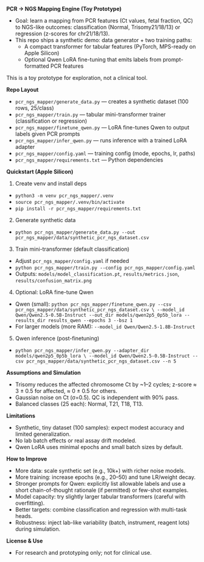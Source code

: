 **PCR → NGS Mapping Engine (Toy Prototype)**

- Goal: learn a mapping from PCR features (Ct values, fetal fraction, QC) to NGS-like outcomes: classification (Normal, Trisomy21/18/13) or regression (z-scores for chr21/18/13).
- This repo ships a synthetic demo: data generator + two training paths:
  - A compact transformer for tabular features (PyTorch, MPS-ready on Apple Silicon)
  - Optional Qwen LoRA fine-tuning that emits labels from prompt-formatted PCR features

This is a toy prototype for exploration, not a clinical tool.

**Repo Layout**
- `pcr_ngs_mapper/generate_data.py` — creates a synthetic dataset (100 rows, 25/class)
- `pcr_ngs_mapper/train.py` — tabular mini-transformer trainer (classification or regression)
- `pcr_ngs_mapper/finetune_qwen.py` — LoRA fine-tunes Qwen to output labels given PCR prompts
- `pcr_ngs_mapper/infer_qwen.py` — runs inference with a trained LoRA adapter
- `pcr_ngs_mapper/config.yaml` — training config (mode, epochs, lr, paths)
- `pcr_ngs_mapper/requirements.txt` — Python dependencies

**Quickstart (Apple Silicon)**
1) Create venv and install deps
- `python3 -m venv pcr_ngs_mapper/.venv`
- `source pcr_ngs_mapper/.venv/bin/activate`
- `pip install -r pcr_ngs_mapper/requirements.txt`

2) Generate synthetic data
- `python pcr_ngs_mapper/generate_data.py --out pcr_ngs_mapper/data/synthetic_pcr_ngs_dataset.csv`

3) Train mini-transformer (default classification)
- Adjust `pcr_ngs_mapper/config.yaml` if needed
- `python pcr_ngs_mapper/train.py --config pcr_ngs_mapper/config.yaml`
- Outputs: `models/model_classification.pt`, `results/metrics.json`, `results/confusion_matrix.png`

4) Optional: LoRA fine-tune Qwen
- Qwen (small): `python pcr_ngs_mapper/finetune_qwen.py --csv pcr_ngs_mapper/data/synthetic_pcr_ngs_dataset.csv \
  --model_id Qwen/Qwen2.5-0.5B-Instruct --out_dir models/qwen2p5_0p5b_lora --results_dir results_qwen --epochs 3 --bsz 1`
- For larger models (more RAM): `--model_id Qwen/Qwen2.5-1.8B-Instruct`

5) Qwen inference (post-finetuning)
- `python pcr_ngs_mapper/infer_qwen.py --adapter_dir models/qwen2p5_0p5b_lora \
  --model_id Qwen/Qwen2.5-0.5B-Instruct --csv pcr_ngs_mapper/data/synthetic_pcr_ngs_dataset.csv --n 5`

**Assumptions and Simulation**
- Trisomy reduces the affected chromosome Ct by ~1–2 cycles; z-score ≈ 3 ± 0.5 for affected, ≈ 0 ± 0.5 for others.
- Gaussian noise on Ct (σ=0.5). QC is independent with 90% pass.
- Balanced classes (25 each): Normal, T21, T18, T13.

**Limitations**
- Synthetic, tiny dataset (100 samples): expect modest accuracy and limited generalization.
- No lab batch effects or real assay drift modeled.
- Qwen LoRA uses minimal epochs and small batch sizes by default.

**How to Improve**
- More data: scale synthetic set (e.g., 10k+) with richer noise models.
- More training: increase epochs (e.g., 20–50) and tune LR/weight decay.
- Stronger prompts for Qwen: explicitly list allowable labels and use a short chain-of-thought rationale (if permitted) or few-shot examples.
- Model capacity: try slightly larger tabular transformers (careful with overfitting).
- Better targets: combine classification and regression with multi-task heads.
- Robustness: inject lab-like variability (batch, instrument, reagent lots) during simulation.

**License & Use**
- For research and prototyping only; not for clinical use.

